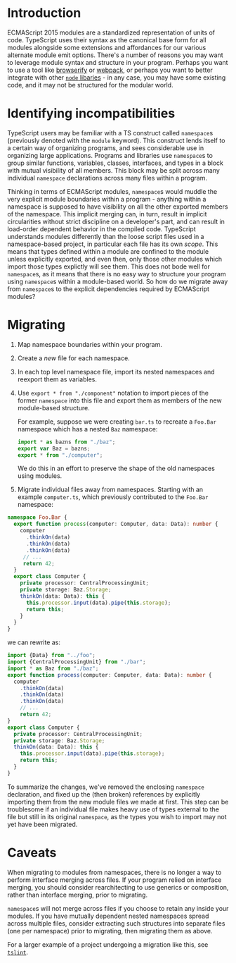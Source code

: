 # Introduction

ECMAScript 2015 modules are a standardized representation of units of code.
TypeScript uses their syntax as the canonical base form for all modules alongside some extensions and affordances for our various alternate module emit options.
There's a number of reasons you may want to leverage module syntax and structure in your program.
Perhaps you want to use a tool like [browserify](http://browserify.org/) or [webpack](https://webpack.github.io/), or perhaps you want to better integrate with other [`node` libaries](https://www.npmjs.com/) - in any case, you may have some existing code, and it may not be structured for the modular world.

# Identifying incompatibilities

TypeScript users may be familiar with a TS construct called `namespace`s (previously denoted with the `module` keyword).
This construct lends itself to a certain way of organizing programs, and sees considerable use in organizing large applications.
Programs and libraries use `namespace`s to group similar functions, variables, classes, interfaces, and types in a block with mutual visibility of all members.
This block may be split across many individual `namespace` declarations across many files within a program.

Thinking in terms of ECMAScript modules, `namespace`s would muddle the very explicit module boundaries within a program - anything within a namespace is supposed to have visibility on all the other exported members of the namespace.
This implicit merging can, in turn, result in implicit circularities without strict discipline on a developer's part, and can result in load-order dependent behavior in the compiled code.
TypeScript understands modules differently than the loose script files used in a namespace-based project, in particular each file has its own *scope*.
This means that types defined within a module are confined to the module unless explicitly exported, and even then, only those other modules which import those types explictly will see them.
This does not bode well for `namespace`s, as it means that there is no easy way to structure your program using `namespace`s within a module-based world.
So how do we migrate away from `namespace`s to the explicit dependencies required by ECMAScript modules?

# Migrating

1. Map namespace boundaries within your program.
  1. Create a *new* file for each namespace.
  2. In each top level namespace file, import its nested namespaces and reexport them as variables.
  3. Use `export * from "./component"` notation to import pieces of the former `namespace` into this file and export them as members of the new module-based structure.
     
     For example, suppose we were creating `bar.ts` to recreate a `Foo.Bar` namespace which has a nested `Baz` namespace: 
      ```ts
      import * as bazns from "./baz";
      export var Baz = bazns;
      export * from "./computer";
      ```
     We do this in an effort to preserve the shape of the old namespaces using modules.
2. Migrate individual files away from namespaces. Starting with an example `computer.ts`, which previously contributed to the `Foo.Bar` namespace:
  ```ts
  namespace Foo.Bar {
    export function process(computer: Computer, data: Data): number {
      computer
        .thinkOn(data)
        .thinkOn(data)
        .thinkOn(data)
       // ...
       return 42;
    }
    export class Computer {
      private processor: CentralProcessingUnit;
      private storage: Baz.Storage;
      thinkOn(data: Data): this {
        this.processor.input(data).pipe(this.storage);
        return this;
      }
    }
  }
  ```
  we can rewrite as:
  ```ts
  import {Data} from "../foo";
  import {CentralProcessingUnit} from "./bar";
  import * as Baz from "./baz";
  export function process(computer: Computer, data: Data): number {
    computer
      .thinkOn(data)
      .thinkOn(data)
      .thinkOn(data)
      // ...
      return 42;
  }
  export class Computer {
    private processor: CentralProcessingUnit;
    private storage: Baz.Storage;
    thinkOn(data: Data): this {
      this.processor.input(data).pipe(this.storage);
      return this;
    }
  }
  ```
  To summarize the changes, we've removed the enclosing `namespace` declaration, and fixed up the (then broken) references by explicitly importing them from the new module files we made at first.
  This step can be troublesome if an individual file makes heavy use of types external to the file but still in its original `namespace`, as the types you wish to import may not yet have been migrated.


# Caveats

When migrating to modules from namespaces, there is no longer a way to perform interface merging across files. If your program relied on interface merging, you should consider rearchitecting to use generics or composition, rather than interface merging, prior to migrating.

`namespace`s will not merge across files if you choose to retain any inside your modules.
If you have mutually dependent nested namespaces spread across multiple files, consider extracting such structures into separate files (one per namespace) prior to migrating, then migrating them as above.


For a larger example of a project undergoing a migration like this, see [`tslint`](https://github.com/palantir/tslint/pull/726).